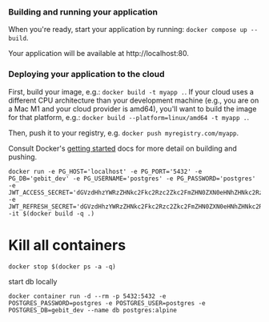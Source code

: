 ### Building and running your application

When you're ready, start your application by running:
`docker compose up --build`.

Your application will be available at http://localhost:80.

### Deploying your application to the cloud

First, build your image, e.g.: `docker build -t myapp .`.
If your cloud uses a different CPU architecture than your development
machine (e.g., you are on a Mac M1 and your cloud provider is amd64),
you'll want to build the image for that platform, e.g.:
`docker build --platform=linux/amd64 -t myapp .`.

Then, push it to your registry, e.g. `docker push myregistry.com/myapp`.

Consult Docker's [getting started](https://docs.docker.com/go/get-started-sharing/)
docs for more detail on building and pushing.

```
docker run -e PG_HOST='localhost' -e PG_PORT='5432' -e PG_DB='gebit_dev' -e PG_USERNAME='postgres' -e PG_PASSWORD='postgres' -e JWT_ACCESS_SECRET='dGVzdHhzYWRzZHNkc2Fkc2Rzc2Zkc2FmZHN0ZXN0eHNhZHNkc2RzYWRzZHNzZmRzYWZkcw==' -e JWT_REFRESH_SECRET='dGVzdHhzYWRzZHNkc2Fkc2Rzc2Zkc2FmZHN0ZXN0eHNhZHNkc2RzYWRzZHNzZmRzYWZkcw==' -it $(docker build -q .)
```

# Kill all containers
```
docker stop $(docker ps -a -q)
```

start db locally
```
docker container run -d --rm -p 5432:5432 -e POSTGRES_PASSWORD=postgres -e POSTGRES_USER=postgres -e POSTGRES_DB=gebit_dev --name db postgres:alpine
```